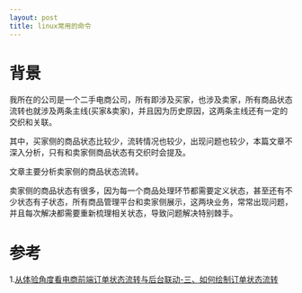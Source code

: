 ```yaml
---
layout: post
title: linux常用的命令
---
```


# 背景
我所在的公司是一个二手电商公司，所有即涉及买家，也涉及卖家，所有商品状态流转也就涉及两条主线(买家&卖家)，并且因为历史原因，这两条主线还有一定的交织和关联。

其中，买家侧的商品状态比较少，流转情况也较少，出现问题也较少，本篇文章不深入分析，只有和卖家侧商品状态有交织时会提及。

文章主要分析卖家侧的商品状态流转。

卖家侧的商品状态有很多，因为每一个商品处理环节都需要定义状态，甚至还有不少状态有子状态，所有商品管理平台和卖家侧展示，这两块业务，常常出现问题，并且每次解决都需要重新梳理相关状态，导致问题解决特别棘手。

# 参考
1.[从体验角度看电商前端订单状态流转与后台联动-三、如何绘制订单状态流转](http://www.woshipm.com/pd/3136578.html)

